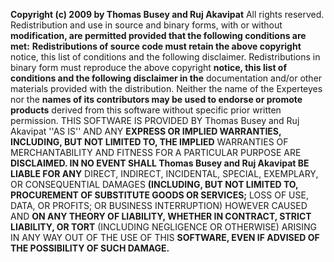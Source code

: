 **Copyright (c) 2009 by Thomas Busey and Ruj Akavipat** All rights reserved.
 Redistribution and use in source and binary forms, with or without
**modification, are permitted provided that the following conditions are met:**     **Redistributions of source code must retain the above copyright**       notice, this list of conditions and the following disclaimer.
 Redistributions in binary form must reproduce the above copyright
**notice, this list of conditions and the following disclaimer in the**       documentation and/or other materials provided with the distribution.
 Neither the name of the Experteyes nor the
**names of its contributors may be used to endorse or promote products**       derived from this software without specific prior written permission.
 THIS SOFTWARE IS PROVIDED BY Thomas Busey and Ruj Akavipat ''AS IS'' AND ANY
**EXPRESS OR IMPLIED WARRANTIES, INCLUDING, BUT NOT LIMITED TO, THE IMPLIED** WARRANTIES OF MERCHANTABILITY AND FITNESS FOR A PARTICULAR PURPOSE ARE
**DISCLAIMED. IN NO EVENT SHALL Thomas Busey and Ruj Akavipat BE LIABLE FOR ANY** DIRECT, INDIRECT, INCIDENTAL, SPECIAL, EXEMPLARY, OR CONSEQUENTIAL DAMAGES
**(INCLUDING, BUT NOT LIMITED TO, PROCUREMENT OF SUBSTITUTE GOODS OR SERVICES;** LOSS OF USE, DATA, OR PROFITS; OR BUSINESS INTERRUPTION) HOWEVER CAUSED AND
**ON ANY THEORY OF LIABILITY, WHETHER IN CONTRACT, STRICT LIABILITY, OR TORT** (INCLUDING NEGLIGENCE OR OTHERWISE) ARISING IN ANY WAY OUT OF THE USE OF THIS
**SOFTWARE, EVEN IF ADVISED OF THE POSSIBILITY OF SUCH DAMAGE.**

